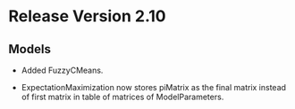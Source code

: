 # Release Version 2.10

## Models

* Added FuzzyCMeans.

* ExpectationMaximization now stores piMatrix as the final matrix instead of first matrix in table of matrices of ModelParameters.
